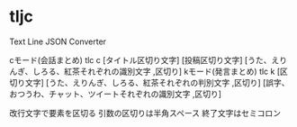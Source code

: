 # tljc
Text Line JSON Converter

cモード(会話まとめ)
tlc c
 [タイトル区切り文字] [投稿区切り文字] [うた、えりんぎ、しろる、紅茶それぞれの識別文字 ,区切り]
kモード(発言まとめ)
tlc k
 [区切り文字] [うた、えりんぎ、しろる、紅茶それぞれの判別文字 ,区切り] [誤字、おつうわ、チャット、ツイートそれぞれの識別文字 ,区切り]

改行文字で要素を区切る
引数の区切りは半角スペース
終了文字はセミコロン
